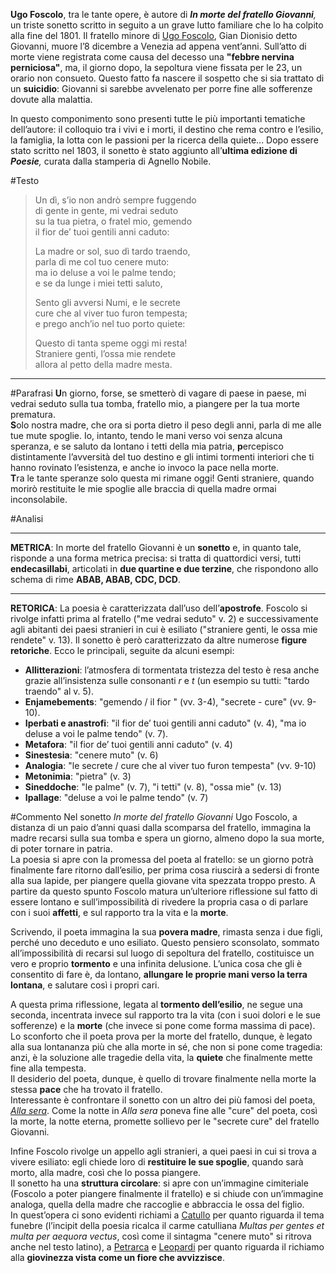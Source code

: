 **Ugo Foscolo**, tra le tante opere, è autore di _**In morte del fratello Giovanni**,_ un triste sonetto scritto in seguito a un grave lutto familiare che lo ha colpito alla fine del 1801. Il fratello minore di [Ugo Foscolo](https://www.sololibri.net/Foscolo-cose-da-sapere-vita-opere-poesie.html), Gian Dionisio detto Giovanni, muore l’8 dicembre a Venezia ad appena vent’anni. Sull’atto di morte viene registrata come causa del decesso una **"febbre nervina perniciosa"**, ma, il giorno dopo, la sepoltura viene fissata per le 23, un orario non consueto. Questo fatto fa nascere il sospetto che si sia trattato di un **suicidio**: Giovanni si sarebbe avvelenato per porre fine alle sofferenze dovute alla malattia.

In questo componimento sono presenti tutte le più importanti tematiche dell’autore: il colloquio tra i vivi e i morti, il destino che rema contro e l’esilio, la famiglia, la lotta con le passioni per la ricerca della quiete...
Dopo essere stato scritto nel 1803, il sonetto è stato aggiunto all’**ultima edizione di _Poesie_**_,_ curata dalla stamperia di Agnello Nobile.

#Testo 
>Un dì, s’io non andrò sempre fuggendo  
>di gente in gente, mi vedrai seduto  
>su la tua pietra, o fratel mio, gemendo  
>il fior de’ tuoi gentili anni caduto:
>
>La madre or sol, suo dì tardo traendo,  
>parla di me col tuo cenere muto:  
>ma io deluse a voi le palme tendo;  
>e se da lunge i miei tetti saluto,
>
>Sento gli avversi Numi, e le secrete  
>cure che al viver tuo furon tempesta;  
>e prego anch’io nel tuo porto quiete:
>
>Questo di tanta speme oggi mi resta!  
>Straniere genti, l’ossa mie rendete  
>allora al petto della madre mesta.
>
---

#Parafrasi 
**U**n giorno, forse, se smetterò di vagare di paese in paese, mi vedrai seduto sulla tua tomba, fratello mio, a piangere per la tua morte prematura.  
**S**olo nostra madre, che ora si porta dietro il peso degli anni, parla di me alle tue mute spoglie. Io, intanto, tendo le mani verso voi senza alcuna speranza, e se saluto da lontano i tetti della mia patria, **p**ercepisco distintamente l’avversità del tuo destino e gli intimi tormenti interiori che ti hanno rovinato l’esistenza, e anche io invoco la pace nella morte.  
**T**ra le tante speranze solo questa mi rimane oggi! Genti straniere, quando morirò restituite le mie spoglie alle braccia di quella madre ormai inconsolabile.

#Analisi 

---
**METRICA**:
In morte del fratello Giovanni è un **sonetto** e, in quanto tale, risponde a una forma metrica precisa: si tratta di quattordici versi, tutti **endecasillabi**, articolati in **due quartine e due terzine**, che rispondono allo schema di rime **ABAB, ABAB, CDC, DCD**.

---
**RETORICA**:
La poesia è caratterizzata dall’uso dell’**apostrofe**. Foscolo si rivolge infatti prima al fratello ("me vedrai seduto" v. 2) e successivamente agli abitanti dei paesi stranieri in cui è esiliato ("straniere genti, le ossa mie rendete" v. 13).
Il sonetto è però caratterizzato da altre numerose **figure retoriche**. Ecco le principali, seguite da alcuni esempi:

- **Allitterazioni**: l’atmosfera di tormentata tristezza del testo è resa anche grazie all’insistenza sulle consonanti _r_ e _t_ (un esempio su tutti: "tardo traendo" al v. 5).
- **Enjamebements**: "gemendo / il fior " (vv. 3-4), "secrete - cure" (vv. 9-10).
- **Iperbati e anastrofi**: "il fior de’ tuoi gentili anni caduto" (v. 4), "ma io deluse a voi le palme tendo" (v. 7).
- **Metafora**: "il fior de’ tuoi gentili anni caduto" (v. 4)
- **Sinestesia**: "cenere muto" (v. 6)
- **Analogia**: "le secrete / cure che al viver tuo furon tempesta" (vv. 9-10)
- **Metonimia**: "pietra" (v. 3)
- **Sineddoche**: "le palme" (v. 7), "i tetti" (v. 8), "ossa mie" (v. 13)
- **Ipallage**: "deluse a voi le palme tendo" (v. 7)

#Commento 
Nel sonetto _In morte del fratello Giovanni_ Ugo Foscolo, a distanza di un paio d’anni quasi dalla scomparsa del fratello, immagina la madre recarsi sulla sua tomba e spera un giorno, almeno dopo la sua morte, di poter tornare in patria.  
La poesia si apre con la promessa del poeta al fratello: se un giorno potrà finalmente fare ritorno dall’esilio, per prima cosa riuscirà a sedersi di fronte alla sua lapide, per piangere quella giovane vita spezzata troppo presto. A partire da questo spunto Foscolo matura un’ulteriore riflessione sul fatto di essere lontano e sull’impossibilità di rivedere la propria casa o di parlare con i suoi **affetti**, e sul rapporto tra la vita e la **morte**.

Scrivendo, il poeta immagina la sua **povera madre**, rimasta senza i due figli, perché uno deceduto e uno esiliato. Questo pensiero sconsolato, sommato all’impossibilità di recarsi sul luogo di sepoltura del fratello, costituisce un vero e proprio **tormento** e una infinita delusione. L’unica cosa che gli è consentito di fare è, da lontano, **allungare le proprie mani verso la terra lontana**, e salutare così i propri cari.

A questa prima riflessione, legata al **tormento dell’esilio**, ne segue una seconda, incentrata invece sul rapporto tra la vita (con i suoi dolori e le sue sofferenze) e la **morte** (che invece si pone come forma massima di pace).  
Lo sconforto che il poeta prova per la morte del fratello, dunque, è legato alla sua lontananza più che alla morte in sé, che non si pone come tragedia: anzi, è la soluzione alle tragedie della vita, la **quiete** che finalmente mette fine alla tempesta.  
Il desiderio del poeta, dunque, è quello di trovare finalmente nella morte la stessa **pace** che ha trovato il fratello.  
Interessante è confrontare il sonetto con un altro dei più famosi del poeta, _[Alla sera](https://www.sololibri.net/alla-sera-foscolo-testo-parafrasi-analisi.html)_. Come la notte in _Alla sera_ poneva fine alle "cure" del poeta, così la morte, la notte eterna, promette sollievo per le "secrete cure" del fratello Giovanni.

Infine Foscolo rivolge un appello agli stranieri, a quei paesi in cui si trova a vivere esiliato: egli chiede loro di **restituire le sue spoglie**, quando sarà morto, alla madre, così che lo possa piangere.  
Il sonetto ha una **struttura circolare**: si apre con un’immagine cimiteriale (Foscolo a poter piangere finalmente il fratello) e si chiude con un’immagine analoga, quella della madre che raccoglie e abbraccia le ossa del figlio.  
In quest’opera ci sono evidenti richiami a [Catullo](https://www.sololibri.net/catullo-vita-opere-poetica.html) per quanto riguarda il tema funebre (l’incipit della poesia ricalca il carme catulliana _Multas per gentes et multa per aequora vectus_, così come il sintagma "cenere muto" si ritrova anche nel testo latino), a [Petrarca](https://www.sololibri.net/Petrarca-cose-da-sapere-vita-opere-poesie.html) e [Leopardi](https://www.sololibri.net/Giacomo-Leopardi-5-cose-da-sapere.html) per quanto riguarda il richiamo alla **giovinezza vista come un fiore che avvizzisce**.